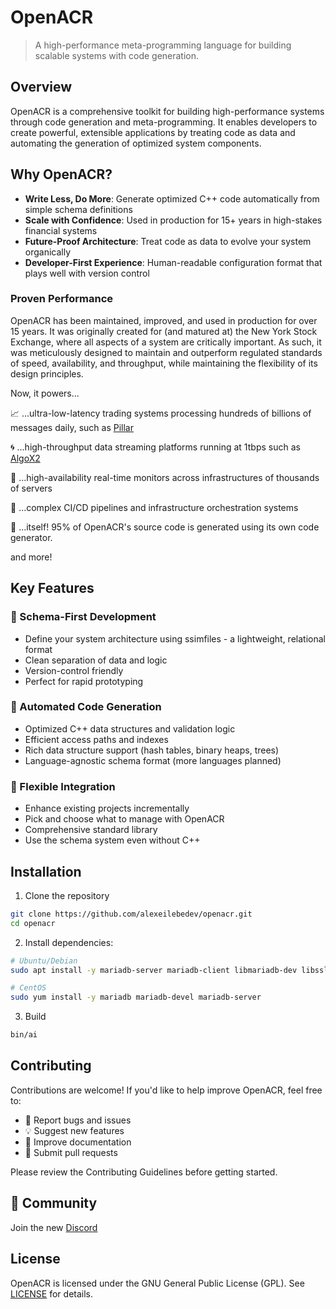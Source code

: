 # OpenACR

> A high-performance meta-programming language for building scalable systems with code generation.

## Overview
OpenACR is a comprehensive toolkit for building high-performance systems through code generation and meta-programming. It enables developers to create powerful, extensible applications by treating code as data and automating the generation of optimized system components.

## Why OpenACR?

- **Write Less, Do More**: Generate optimized C++ code automatically from simple schema definitions
- **Scale with Confidence**: Used in production for 15+ years in high-stakes financial systems
- **Future-Proof Architecture**: Treat code as data to evolve your system organically
- **Developer-First Experience**: Human-readable configuration format that plays well with version control

### Proven Performance
OpenACR has been maintained, improved, and used in production for over 15 years. It was originally created for (and matured at) the New York Stock Exchange<!-- *Well technically, it was originally created at Algo Inc, which was then acquired by NYSE to develop pillar -->, where all aspects of a system are critically important. As such, it was meticulously designed to maintain and outperform regulated standards of speed, availability, and throughput, while maintaining the flexibility of its design principles.

Now, it powers...

📈 ...ultra-low-latency trading systems processing hundreds of billions of messages daily, such as [Pillar](https://www.nyse.com/pillar)

🌀 ...high-throughput data streaming platforms running at 1tbps such as [AlgoX2](https://algox2.com/)

👀 ...high-availability real-time monitors across infrastructures of thousands of servers

🤖 ...complex CI/CD pipelines and infrastructure orchestration systems

🔄 ...itself! 95% of OpenACR's source code is generated using its own code generator.

and more!

## Key Features

### 📝 Schema-First Development
- Define your system architecture using ssimfiles - a lightweight, relational format
- Clean separation of data and logic
- Version-control friendly
- Perfect for rapid prototyping

### 🚀 Automated Code Generation
- Optimized C++ data structures and validation logic
- Efficient access paths and indexes
- Rich data structure support (hash tables, binary heaps, trees)
- Language-agnostic schema format (more languages planned)

### 🔧 Flexible Integration
- Enhance existing projects incrementally
- Pick and choose what to manage with OpenACR
- Comprehensive standard library
- Use the schema system even without C++
  



## Installation
1. Clone the repository
```bash
git clone https://github.com/alexeilebedev/openacr.git
cd openacr
``` 
2. Install dependencies:
```bash
# Ubuntu/Debian
sudo apt install -y mariadb-server mariadb-client libmariadb-dev libssl-dev liblz4-dev cppcheck

# CentOS
sudo yum install -y mariadb mariadb-devel mariadb-server
```
3. Build
```bash
bin/ai
```

## Contributing

Contributions are welcome! If you'd like to help improve OpenACR, feel free to:
- 🐛 Report bugs and issues
- 💡 Suggest new features
- 📝 Improve documentation
- 🔧 Submit pull requests

Please review the Contributing Guidelines before getting started.

## 💬 Community
Join the new [Discord](https://discord.gg/ZmbsvPzUAX)


## License

OpenACR is licensed under the GNU General Public License (GPL). See [LICENSE](https://github.com/alexeilebedev/openacr/blob/master/LICENSE) for details.
